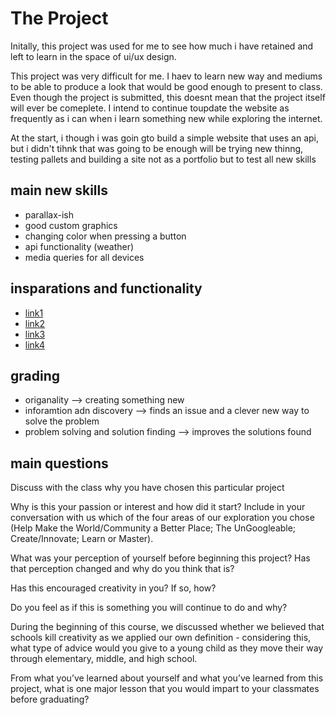 # The Project

Initally, this project was used for me to see how much i have retained and left to learn in the space of ui/ux design.

This project was very difficult for me. I haev to learn new way and mediums to be able to produce a look that would be good enough to present to class. Even though the project is submitted, this doesnt mean that the project itself will ever be comeplete. I intend to continue toupdate the website as frequently as i can when i learn something new while exploring the internet.

At the start, i though i was goin gto build a simple website that uses an api, but i didn't tihnk that was going to be enough will be trying new thinng, testing pallets and building a site not as a portfolio but to test all new skills

## main new skills

- parallax-ish
- good custom graphics
- changing color when pressing a button
- api functionality (weather)
- media queries for all devices

## insparations and functionality

- [link1](https://beebom.com/cool-interesting-websites/)
- [link2](https://learn.g2.com/website-features)
- [link3](https://www.freecodecamp.org/news/101-ways-to-make-your-website-more-awesome-79c934dd2a11/)
- [link4](http://signumarchitecture.com/)

## grading

- origanality --> creating something new
- inforamtion adn discovery --> finds an issue and a clever new way to solve the problem
- problem solving and solution finding --> improves the solutions found

## main questions

Discuss with the class why you have chosen this particular project

Why is this your passion or interest and how did it start? Include in your conversation with us which of the four areas of our exploration you chose (Help Make the World/Community a Better Place; The UnGoogleable; Create/Innovate; Learn or Master).

What was your perception of yourself before beginning this project? Has that perception changed and why do you think that is?

Has this encouraged creativity in you? If so, how?

Do you feel as if this is something you will continue to do and why?

During the beginning of this course, we discussed whether we believed that schools kill creativity as we applied our own definition - considering this, what type of advice would you give to a young child as they move their way through elementary, middle, and high school.

From what you’ve learned about yourself and what you’ve learned from this project, what is one major lesson that you would impart to your classmates before graduating?
